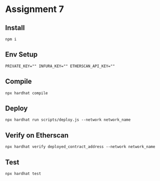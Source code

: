 # Assignment 7

## Install
`npm i`
## Env Setup
`
PRIVATE_KEY=""
INFURA_KEY=""
ETHERSCAN_API_KEY=""
`
## Compile
`
npx hardhat compile
`
## Deploy
`
npx hardhat run scripts/deploy.js --network network_name
`
## Verify on Etherscan
`
npx hardhat verify deployed_contract_address --network network_name
`
## Test
`
npx hardhat test
`